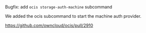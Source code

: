 Bugfix: add `ocis storage-auth-machine` subcommand

We added the ocis subcommand to start the machine auth provider.

https://github.com/owncloud/ocis/pull/2910